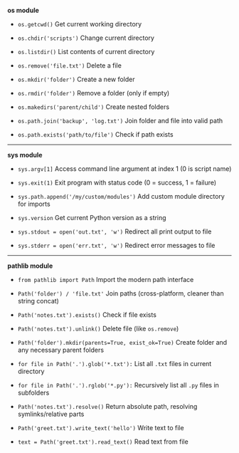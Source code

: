 **os module**

- `os.getcwd()`
  Get current working directory

- `os.chdir('scripts')`
  Change current directory

- `os.listdir()`
  List contents of current directory

- `os.remove('file.txt')`
  Delete a file

- `os.mkdir('folder')`
  Create a new folder

- `os.rmdir('folder')`
  Remove a folder (only if empty)

- `os.makedirs('parent/child')`
  Create nested folders

- `os.path.join('backup', 'log.txt')`
  Join folder and file into valid path

- `os.path.exists('path/to/file')`
  Check if path exists

---

**sys module**

- `sys.argv[1]`
  Access command line argument at index 1 (0 is script name)

- `sys.exit(1)`
  Exit program with status code (0 = success, 1 = failure)

- `sys.path.append('/my/custom/modules')`
  Add custom module directory for imports

- `sys.version`
  Get current Python version as a string

- `sys.stdout = open('out.txt', 'w')`
  Redirect all print output to file

- `sys.stderr = open('err.txt', 'w')`
  Redirect error messages to file

---

**pathlib module**

- `from pathlib import Path`
  Import the modern path interface

- `Path('folder') / 'file.txt'`
  Join paths (cross-platform, cleaner than string concat)

- `Path('notes.txt').exists()`
  Check if file exists

- `Path('notes.txt').unlink()`
  Delete file (like `os.remove`)

- `Path('folder').mkdir(parents=True, exist_ok=True)`
  Create folder and any necessary parent folders

- `for file in Path('.').glob('*.txt'):`
  List all `.txt` files in current directory

- `for file in Path('.').rglob('*.py'):`
  Recursively list all `.py` files in subfolders

- `Path('notes.txt').resolve()`
  Return absolute path, resolving symlinks/relative parts

- `Path('greet.txt').write_text('hello')`
  Write text to file

- `text = Path('greet.txt').read_text()`
  Read text from file
